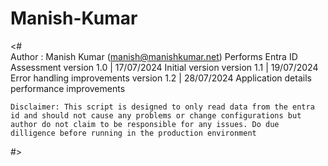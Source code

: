 # Manish-Kumar

<#  
    Author : Manish Kumar (manish@manishkumar.net)
    Performs Entra ID Assessment
    version 1.0 | 17/07/2024 Initial version
    version 1.1 | 19/07/2024 Error handling improvements
    version 1.2 | 28/07/2024 Application details performance improvements

    Disclaimer: This script is designed to only read data from the entra id and should not cause any problems or change configurations but author do not claim to be responsible for any issues. Do due dilligence before running in the production environment
#>
